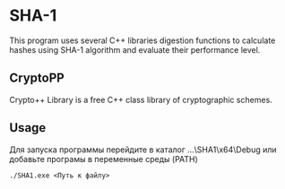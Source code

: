 # SHA-1

This program uses several C++ libraries digestion functions to calculate hashes using SHA-1 algorithm and evaluate their performance level.

## CryptoPP

Crypto++ Library is a free C++ class library of cryptographic schemes. 

## Usage

Для запуска программы перейдите в каталог ...\SHA1\x64\Debug или добавьте програмы в переменные среды (PATH)
```
./SHA1.exe <Путь к файлу>
```